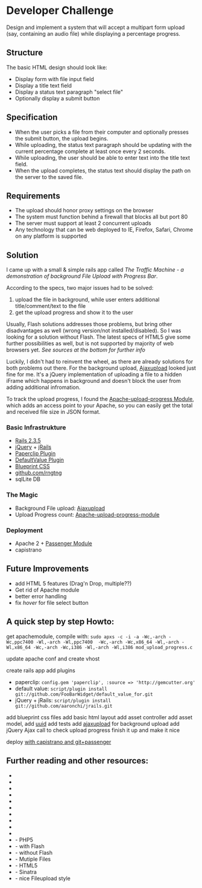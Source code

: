 # Developer Challenge

Design and implement a system that will accept a multipart form upload (say, containing an audio file) while displaying a percentage progress.

## Structure
The basic HTML design should look like:

* Display form with file input field
* Display a title text field
* Display a status text paragraph "select file"
* Optionally display a submit button

## Specification
* When the user picks a file from their computer and optionally presses the submit button, the upload begins.
* While uploading, the status text paragraph should be updating with the current percentage complete at least once every 2 seconds.
* While uploading, the user should be able to enter text into the title text field.
* When the upload completes, the status text should display the path on the server to the saved file.

##  Requirements
* The upload should honor proxy settings on the browser
* The system must function behind a firewall that blocks all but port 80
* The server must support at least 2 concurrent uploads
* Any technology that can be web deployed to IE, Firefox, Safari, Chrome on any platform is supported


## Solution
I came up with a small & simple rails app called *_The Traffic Machine_ - a demonstration of background File Upload with Progress Bar*.

According to the specs, two major issues had to be solved: 
1. upload the file in background, while user enters additional title/comment/text to the file
2. get the upload progress and show it to the user

Usually, Flash solutions addresses those problems, but bring other disadvantages as well (wrong version/not installed/disabled). So I was looking for a solution without Flash. The latest specs of HTML5 give some further possibilities as well, but is not supported by majority of web browsers yet. *See sources at the bottom for further info*

Luckily, I didn't had to reinvent the wheel, as there are already solutions for both problems out there.  For the
background upload, [Ajaxupload](http://valums.com/ajax-upload/) looked just fine for me. It's a jQuery implementation
of uploading a file to a hidden iFrame which happens in background and doesn't block the user from adding additional infromation.

To track the upload progress, I found the [Apache-upload-progress Module](http://github.com/mpokrywka/apache-upload-progress-module),
which adds an access point to your Apache, so you can easily get the total and received file size in JSON format.



### Basic Infrastrukture
* [Rails 2.3.5](http://rubyonrails.org/)
* [jQuery](http://railscasts.com/episodes/136-jquery) + [jRails](http://github.com/aaronchi/jrails)
* [Paperclip Plugin](http://github.com/thoughtbot/paperclip)
* [DefaultValue Plugin](http://blog.phusion.nl/2008/10/03/47/)
* [Blueprint CSS](http://blueprintcss.org/)
* [github.com/rngtng](http://github.com/rngtng/FileUploadProgress) 
* sqlLite DB


### The Magic
* Background File upload: [Ajaxupload](http://valums.com/ajax-upload/) 
* Upload Progress count: [Apache-upload-progress-module](http://github.com/mpokrywka/apache-upload-progress-module)


### Deployment
* Apache 2 + [Passenger Module](http://www.modrails.com/)
* capistrano


## Future Improvements
* add HTML 5 features (Drag'n Drop, multiple??)
* Get rid of Apache module
* better error handling
* fix *hover* for file select button


## A quick step by step Howto:

get apachemodule, compile with: 
`sudo apxs -c -i -a -Wc,-arch -Wc,ppc7400 -Wl,-arch -Wl,ppc7400  -Wc,-arch -Wc,x86_64 -Wl,-arch -Wl,x86_64 -Wc,-arch -Wc,i386 -Wl,-arch -Wl,i386 mod_upload_progress.c`

update apache conf and create vhost

create rails app
add plugins

  * paperclip:
     `config.gem 'paperclip', :source => 'http://gemcutter.org'`
  * default value: 
     `script/plugin install git://github.com/FooBarWidget/default_value_for.git`
  * jQuery + jRails:
      `script/plugin install git://github.com/aaronchi/jrails.git`
  
add blueprint css files
add basic html layout
add asset controller
add asset model, add [uuid](http://ariejan.net/2008/08/12/ruby-on-rails-uuid-as-your-activerecord-primary-key/)
add tests
add [ajaxupload](http://valums.com/ajax-upload/) for background upload
add jQuery Ajax call to check upload progress
finish it up and make it nice

deploy [with capistrano and git+passenger](http://www.zorched.net/2008/06/17/capistrano-deploy-with-git-and-passenger/) 


## Further reading and other resources:
* [](http://railsillustrated.com/screencast-file-uploads-progress-in-rails-passenger.html)
* [](http://drogomir.com/blog/2008/6/18/upload-progress-bar-with-mod_passenger-and-apache)
* [](http://drogomir.com/blog/2008/6/30/upload-progress-script-with-safari-support)
* [](http://www.therailsway.com/2009/4/23/uploading-files)
* [](http://github.com/drogus/jquery-upload-progress)
* [](http://adamelliot.com/posts/using-paperclip-with-datamapper-sinatra--2)
* [](http://casperfabricius.com/site/2009/03/26/uploading-multiple-files-with-progress-indicator-using-jquery-flash-and-rails)
* [](http://sourceforge.net/projects/uber-uploader)
* [](http://www.sibsoft.net/xupload.html)
* [](http://encodable.com/filechucker)
* [](http://talks.php.net/show/afup06/22) - PHP5
* [](http://github.com/digitarald/digitarald-fancyupload) - with Flash
* [](http://code.google.com/p/noswfupload) - without Flash
* [](http://webreflection.blogspot.com/2009/03/safari-4-multiple-upload-with-progress.html) - Mutiple Files
* [](http://rakaz.nl/2009/08/uploading-multiple-files-using-html5.html) - HTML5
* [](http://serverfault.com/questions/111721/how-can-i-do-a-large-file-upload-using-sinatra-haml-nginx-and-passenger) - Sinatra
* [](http://www.quirksmode.org/dom/inputfile.html) - nice Fileupload style
